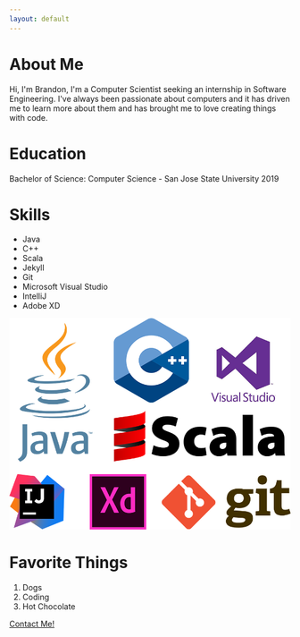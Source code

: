 ```yaml
---
layout: default
---
```


# About Me

Hi, I'm Brandon, I'm a Computer Scientist seeking an internship in Software Engineering. I've always been passionate about computers and it has driven me to learn more about them and has brought me to love creating things with code.

# Education

Bachelor of Science: Computer Science - San Jose State University 2019

# Skills

*   Java
*   C++
*   Scala
*   Jekyll
*   Git
*   Microsoft Visual Studio
*   IntelliJ
*   Adobe XD

![Skills](assets/skills.png)

# Favorite Things

1.  Dogs
2.  Coding
3.  Hot Chocolate

[Contact Me!](https://goo.gl/forms/a9pudj0Qp75bmENh1 "Contact Me!")
